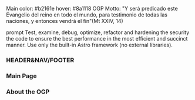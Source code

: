 Main color: #b2161e  hover: #8a1118
OGP Motto: 
"Y será predicado este Evangelio del reino en todo el mundo, para testimonio de todas las naciones, y entonces vendrá el fin"(Mt XXIV, 14)

prompt
Test, examine, debug, optimize, refactor and hardening the security the code to ensure the best performance in the most efficient and succinct manner. Use only the built-in Astro framework (no external libraries).

### HEADER&NAV/FOOTER

### Main Page

### About the  OGP
